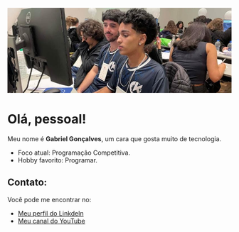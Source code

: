 ![profile](img/banner.jpg)

# Olá, pessoal!

Meu nome é **Gabriel Gonçalves**, um cara que gosta muito de tecnologia.

- Foco atual: Programação Competitiva.
- Hobby favorito: Programar.

## Contato:

Você pode me encontrar no:

* [Meu perfil do Linkdeln](https://www.linkedin.com/in/gabrielgoncalvescastro/)
* [Meu canal do YouTube](https://www.youtube.com/@gabrielsmeltier)
